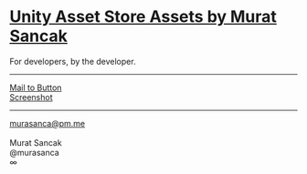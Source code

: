 # <a href="https://assetstore.unity.com/publishers/57959" target="_blank">Unity Asset Store Assets by Murat Sancak</a>
For developers, by the developer.
<hr>
<a href="https://u3d.as/30ZA" target="_blank">Mail to Button</a>
<br>
<a href="https://u3d.as/2NfB" target="_blank">Screenshot</a>
<hr>
<a href="mailto:murasanca@pm.me" target="_blank">murasanca@pm.me</a>
<br><br>
Murat Sancak
<br>
@murasanca
<br>
∞
